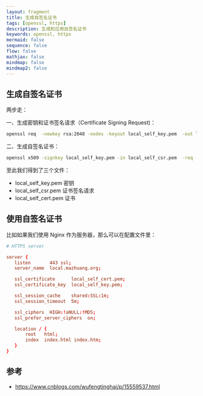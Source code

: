 ```yaml
---
layout: fragment
title: 生成自签名证书
tags: [openssl, https]
description: 生成和应用自签名证书
keywords: openssl, https
mermaid: false
sequence: false
flow: false
mathjax: false
mindmap: false
mindmap2: false
---
```


## 生成自签名证书

两步走：

一、生成密钥和证书签名请求（Certificate Signing Request)：

```sh
openssl req  -newkey rsa:2048 -nodes -keyout local_self_key.pem  -out local_self_csr.pem
```

二、生成自签名证书：

```sh
openssl x509 -signkey local_self_key.pem -in local_self_csr.pem  -req -days 365 -out local_self_cert.pem
```

至此我们得到了三个文件：

- local_self_key.pem 密钥
- local_self_csr.pem 证书签名请求
- local_self_cert.pem 证书

## 使用自签名证书

比如如果我们使用 Nginx 作为服务器，那么可以在配置文件里：

```conf
# HTTPS server

server {
   listen       443 ssl;
   server_name  local.mazhuang.org;

   ssl_certificate      local_self_cert.pem;
   ssl_certificate_key  local_self_key.pem;

   ssl_session_cache    shared:SSL:1m;
   ssl_session_timeout  5m;

   ssl_ciphers  HIGH:!aNULL:!MD5;
   ssl_prefer_server_ciphers  on;

   location / {
       root   html;
       index  index.html index.htm;
   }
}
```

## 参考

- https://www.cnblogs.com/wufengtinghai/p/15559537.html
